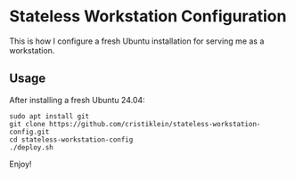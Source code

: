 Stateless Workstation Configuration
===================================

This is how I configure a fresh Ubuntu installation for serving me as a workstation.

Usage
-----
After installing a fresh Ubuntu 24.04:

```
sudo apt install git
git clone https://github.com/cristiklein/stateless-workstation-config.git
cd stateless-workstation-config
./deploy.sh
```

Enjoy!
